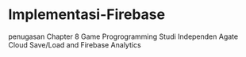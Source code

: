 # Implementasi-Firebase
penugasan Chapter 8 Game Progrogramming Studi Independen Agate
Cloud Save/Load and Firebase Analytics
